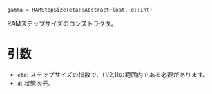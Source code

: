 ```
gamma = RAMStepSize(eta::AbstractFloat, d::Int)
```

RAMステップサイズのコンストラクタ。

# 引数

  * `eta`: ステップサイズの指数で、(1/2,1]の範囲内である必要があります。
  * `d`: 状態次元。

